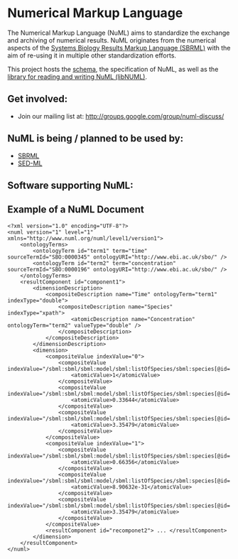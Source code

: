 # Numerical Markup Language #
The Numerical Markup Language (NuML) aims to standardize the exchange and archiving of numerical results. NuML originates from the numerical aspects of the [Systems Biology Results Markup Language (SBRML)](http://www.comp-sys-bio.org/tiki-index.php?page=SBRML) with the aim of re-using it in multiple other standardization efforts.

This project hosts the [schema](http://code.google.com/p/numl/source/browse/trunk/NUMLSchema.xsd), the specification of NuML, as well as the [library for reading and writing NuML (libNUML)](http://numl.googlecode.com/svn/trunk/libnuml).

## Get involved: ##
  * Join our mailing list at: http://groups.google.com/group/numl-discuss/

## NuML is being / planned to be used by: ##
  * [SBRML](http://www.comp-sys-bio.org/SBRML/)
  * [SED-ML](http://sed-ml.org)

## Software supporting NuML: ##

## Example of a NuML Document ##
```
<?xml version="1.0" encoding="UTF-8"?>
<numl version="1" level="1" xmlns="http://www.numl.org/numl/level1/version1">	
	<ontologyTerms>
		<ontologyTerm id="term1" term="time" sourceTermId="SBO:0000345" ontologyURI="http://www.ebi.ac.uk/sbo/" />		
		<ontologyTerm id="term2" term="concentration" sourceTermId="SBO:0000196" ontologyURI="http://www.ebi.ac.uk/sbo/" />
	</ontologyTerms>
	<resultComponent id="component1">
		<dimensionDescription>
			<compositeDescription name="Time" ontologyTerm="term1" indexType="double">
				<compositeDescription name="Species" indexType="xpath">
					<atomicDescription name="Concentration" ontologyTerm="term2" valueType="double" />
				</compositeDescription>
			</compositeDescription>
		</dimensionDescription>
		<dimension>
			<compositeValue indexValue="0">
				<compositeValue indexValue="/sbml:sbml/sbml:model/sbml:listOfSpecies/sbml:species[@id='x_CO2']">
					<atomicValue>1</atomicValue>
				</compositeValue>
				<compositeValue indexValue="/sbml:sbml/sbml:model/sbml:listOfSpecies/sbml:species[@id='RuBP_ch']">
					<atomicValue>0.33644</atomicValue>
				</compositeValue>
				<compositeValue indexValue="/sbml:sbml/sbml:model/sbml:listOfSpecies/sbml:species[@id='PGA_ch']">
					<atomicValue>3.35479</atomicValue>
				</compositeValue>
			</compositeValue>
			<compositeValue indexValue="1">
				<compositeValue indexValue="/sbml:sbml/sbml:model/sbml:listOfSpecies/sbml:species[@id='x_CO2']">
					<atomicValue>0.66356</atomicValue>
				</compositeValue>
				<compositeValue indexValue="/sbml:sbml/sbml:model/sbml:listOfSpecies/sbml:species[@id='RuBP_ch']">
					<atomicValue>8.90632e-31</atomicValue>
				</compositeValue>
				<compositeValue indexValue="/sbml:sbml/sbml:model/sbml:listOfSpecies/sbml:species[@id='PGA_ch']">
					<atomicValue>3.35479</atomicValue>
				</compositeValue>
			</compositeValue>
			<resultComponent id="recomponet2"> ... </resultComponent>
		</dimension>
	</resultComponent>
</numl>

```